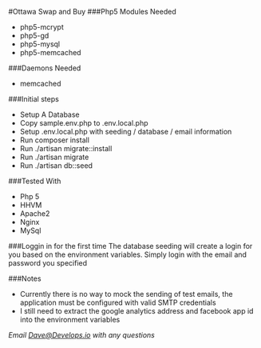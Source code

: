 #Ottawa Swap and Buy
###Php5 Modules Needed
* php5-mcrypt
* php5-gd
* php5-mysql
* php5-memcached

###Daemons Needed
* memcached

###Initial steps
* Setup A Database
* Copy sample.env.php to .env.local.php
* Setup .env.local.php with seeding / database / email information
* Run composer install
* Run ./artisan migrate::install
* Run ./artisan migrate 
* Run ./artisan db::seed

###Tested With
* Php 5
* HHVM
* Apache2
* Nginx
* MySql

###Loggin in for the first time
The database seeding will create a login for you based on the environment variables.
Simply login with the email and password you specified

###Notes
* Currently there is no way to mock the sending of test emails, the application must be configured with valid SMTP credentials
* I still need to extract the google analytics address and facebook app id into the environment variables

*Email Dave@Develops.io with any questions*
